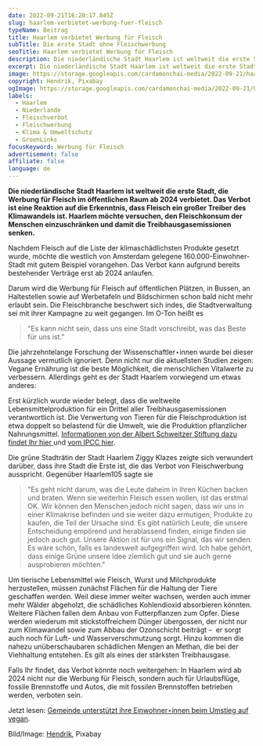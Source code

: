 ```yaml
---
date: 2022-09-21T16:20:17.845Z
slug: haarlem-verbietet-werbung-fuer-fleisch
typeName: Beitrag
title: Haarlem verbietet Werbung für Fleisch
subTitle: Die erste Stadt ohne Fleischwerbung
seoTitle: Haarlem verbietet Werbung für Fleisch
description: Die niederländische Stadt Haarlem ist weltweit die erste Stadt, die Werbung im für Fleisch im öffentlichen Raum ab 2024 verbietet.
excerpt: Die niederländische Stadt Haarlem ist weltweit die erste Stadt, die Werbung für Fleisch im öffentlichen Raum ab 2024 verbietet. Das Verbot ist eine Reaktion auf die Erkenntnis, dass Fleisch ein großer Treiber des Klimawandels ist. Haarlem möchte versuchen, den Fleischkonsum der Menschen einzuschränken und damit die Treibhausgasemissionen senken.
image: https://storage.googleapis.com/cardamonchai-media/2022-09-21/haarlem-verbietet-fleischwerbung-jpeg-imagine-b8d8f8_97b0ca_1024_768/640.webp
copyright: Hendrik, Pixabay
ogImage: https://storage.googleapis.com/cardamonchai-media/2022-09-21/haarlem-verbietet-fleischwerbung-fb-jpeg-imagine-b8d8f8_9db3c9_1200_628/640.webp
labels:
  - Haarlem
  - Niederlande
  - Fleischverbot
  - Fleischwerbung
  - Klima & Umweltschutz
  - GroenLinks
focusKeyword: Werbung für Fleisch
advertisement: false
affiliate: false
language: de
---
```


**Die niederländische Stadt Haarlem ist weltweit die erste Stadt, die Werbung für Fleisch im öffentlichen Raum ab 2024 verbietet. Das Verbot ist eine Reaktion auf die Erkenntnis, dass Fleisch ein großer Treiber des Klimawandels ist. Haarlem möchte versuchen, den Fleischkonsum der Menschen einzuschränken und damit die Treibhausgasemissionen senken.**

Nachdem Fleisch auf die Liste der klimaschädlichsten Produkte gesetzt wurde, möchte die westlich von Amsterdam gelegene 160.000-Einwohner-Stadt mit gutem Beispiel vorangehen. Das Verbot kann aufgrund bereits bestehender Verträge erst ab 2024 anlaufen.

Darum wird die Werbung für Fleisch auf öffentlichen Plätzen, in Bussen, an Haltestellen sowie auf Werbetafeln und Bildschirmen schon bald nicht mehr erlaubt sein. Die Fleischbranche beschwert sich indes, die Stadtverwaltung sei mit ihrer Kampagne zu weit gegangen. Im O-Ton heißt es

> "Es kann nicht sein, dass uns eine Stadt vorschreibt, was das Beste für uns ist."

Die jahrzehntelange Forschung der Wissenschaftler⋆innen wurde bei dieser Aussage vermutlich ignoriert. Denn nicht nur die aktuellsten Studien zeigen: Vegane Ernährung ist die beste Möglichkeit, die menschlichen Vitalwerte zu verbessern. Allerdings geht es der Stadt Haarlem vorwiegend um etwas anderes:

Erst kürzlich wurde wieder belegt, dass die weltweite Lebensmittelproduktion für ein Drittel aller Treibhausgasemissionen verantwortlich ist. Die Verwertung von Tieren für die Fleischproduktion ist etwa doppelt so belastend für die Umwelt, wie die Produktion pflanzlicher Nahrungsmittel. [Informationen von der Albert Schweitzer Stiftung dazu findet Ihr hier ](/2022/07/klima-durch-pflanzliche-ernaehrung-schuetzen/) und [vom IPCC hier](/2022/06/ipcc-klimaexperte-raet-zu-veganismus/).

Die grüne Stadträtin der Stadt Haarlem Ziggy Klazes zeigte sich verwundert darüber, dass ihre Stadt die Erste ist, die das Verbot von Fleischwerbung ausspricht. Gegenüber Haarlem105 sagte sie

> "Es geht nicht darum, was die Leute daheim in ihren Küchen backen und braten. Wenn sie weiterhin Fleisch essen wollen, ist das erstmal OK. Wir können den Menschen jedoch nicht sagen, dass wir uns in einer Klimakrise befinden und sie weiter dazu ermutigen, Produkte zu kaufen, die Teil der Ursache sind. Es gibt natürlich Leute, die unsere Entscheidung empörend und herablassend finden, einige finden sie jedoch auch gut. Unsere Aktion ist für uns ein Signal, das wir senden. Es wäre schön, falls es landesweit aufgegriffen wird. Ich habe gehört, dass einige Grüne unsere Idee ziemlich gut und sie auch gerne ausprobieren möchten."

Um tierische Lebensmittel wie Fleisch, Wurst und Milchprodukte herzustellen, müssen zunächst Flächen für die Haltung der Tiere geschaffen werden. Weil diese immer weiter wachsen, werden auch immer mehr Wälder abgeholzt, die schädliches Kohlendioxid absorbieren könnten. Weitere Flächen fallen dem Anbau von Futterpflanzen zum Opfer. Diese werden wiederum mit stickstoffreichem Dünger übergossen, der nicht nur zum Klimawandel sowie zum Abbau der Ozonschicht beiträgt –  er sorgt auch noch für Luft- und Wasserverschmutzung sorgt. Hinzu kommen die nahezu unüberschaubaren schädlichen Mengen an Methan, die bei der Viehhaltung entstehen. Es gilt als eines der stärksten Treibhausgase.

Falls Ihr findet, das Verbot könnte noch weitergehen: In Haarlem wird ab 2024 nicht nur die Werbung für Fleisch, sondern auch für Urlaubsflüge, fossile Brennstoffe und Autos, die mit fossilen Brennstoffen betrieben werden, verboten sein.

Jetzt lesen: [Gemeinde unterstützt ihre Einwohner⋆innen beim Umstieg auf vegan](/2023/02/altena-vegan/).

Bild/Image: [Hendrik](https://pixabay.com/photos/haarlem-water-holland-lake-city-3628302/), Pixabay

